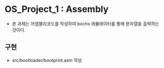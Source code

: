 # OS_Project_1 : Assembly

  - 본 과제는 어셈블리코드를 작성하여 bochs 에뮬레이터를 통해 문자열을 출력하는 것이다.
  
## 구현

  - src/bootloader/bootprint.asm 작성